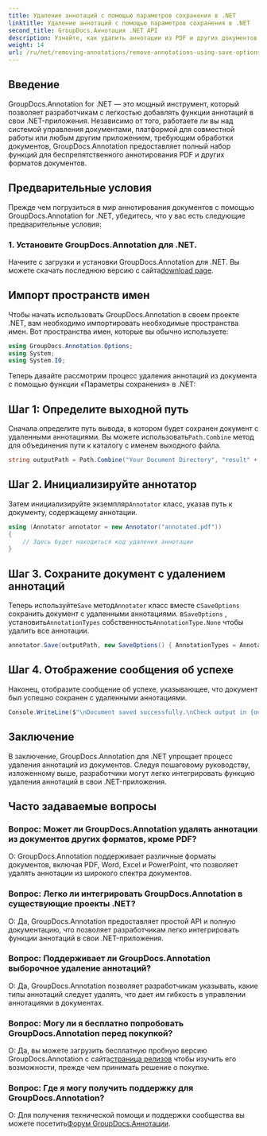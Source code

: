 ```yaml
---
title: Удаление аннотаций с помощью параметров сохранения в .NET
linktitle: Удаление аннотаций с помощью параметров сохранения в .NET
second_title: GroupDocs.Аннотация .NET API
description: Узнайте, как удалить аннотации из PDF и других документов в .NET с помощью GroupDocs.Annotation. Пошаговое руководство с примерами кода.
weight: 14
url: /ru/net/removing-annotations/remove-annotations-using-save-options/
---
```

## Введение

GroupDocs.Annotation for .NET — это мощный инструмент, который позволяет разработчикам с легкостью добавлять функции аннотаций в свои .NET-приложения. Независимо от того, работаете ли вы над системой управления документами, платформой для совместной работы или любым другим приложением, требующим обработки документов, GroupDocs.Annotation предоставляет полный набор функций для беспрепятственного аннотирования PDF и других форматов документов.

## Предварительные условия

Прежде чем погрузиться в мир аннотирования документов с помощью GroupDocs.Annotation for .NET, убедитесь, что у вас есть следующие предварительные условия:

### 1. Установите GroupDocs.Annotation для .NET.

 Начните с загрузки и установки GroupDocs.Annotation для .NET. Вы можете скачать последнюю версию с сайта[download page](https://releases.groupdocs.com/annotation/net/).

## Импорт пространств имен

Чтобы начать использовать GroupDocs.Annotation в своем проекте .NET, вам необходимо импортировать необходимые пространства имен. Вот пространства имен, которые вы обычно используете:

```csharp
using GroupDocs.Annotation.Options;
using System;
using System.IO;
```


Теперь давайте рассмотрим процесс удаления аннотаций из документа с помощью функции «Параметры сохранения» в .NET:

## Шаг 1: Определите выходной путь

Сначала определите путь вывода, в котором будет сохранен документ с удаленными аннотациями. Вы можете использовать`Path.Combine` метод для объединения пути к каталогу с именем выходного файла.

```csharp
string outputPath = Path.Combine("Your Document Directory", "result" + Path.GetExtension("input.pdf"));
```

## Шаг 2. Инициализируйте аннотатор

 Затем инициализируйте экземпляр`Annotator` класс, указав путь к документу, содержащему аннотации.

```csharp
using (Annotator annotator = new Annotator("annotated.pdf"))
{
    // Здесь будет находиться код удаления аннотации
}
```

## Шаг 3. Сохраните документ с удалением аннотаций

 Теперь используйте`Save` метод`Annotator` класс вместе с`SaveOptions` сохранить документ с удаленными аннотациями. в`SaveOptions` , установить`AnnotationTypes` собственность`AnnotationType.None` чтобы удалить все аннотации.

```csharp
annotator.Save(outputPath, new SaveOptions() { AnnotationTypes = AnnotationType.None });
```

## Шаг 4. Отображение сообщения об успехе

Наконец, отобразите сообщение об успехе, указывающее, что документ был успешно сохранен с удаленными аннотациями.

```csharp
Console.WriteLine($"\nDocument saved successfully.\nCheck output in {outputPath}.");
```

## Заключение

В заключение, GroupDocs.Annotation для .NET упрощает процесс удаления аннотаций из документов. Следуя пошаговому руководству, изложенному выше, разработчики могут легко интегрировать функцию удаления аннотаций в свои .NET-приложения.

## Часто задаваемые вопросы

### Вопрос: Может ли GroupDocs.Annotation удалять аннотации из документов других форматов, кроме PDF?

О: GroupDocs.Annotation поддерживает различные форматы документов, включая PDF, Word, Excel и PowerPoint, что позволяет удалять аннотации из широкого спектра документов.

### Вопрос: Легко ли интегрировать GroupDocs.Annotation в существующие проекты .NET?

О: Да, GroupDocs.Annotation предоставляет простой API и полную документацию, что позволяет разработчикам легко интегрировать функции аннотаций в свои .NET-приложения.

### Вопрос: Поддерживает ли GroupDocs.Annotation выборочное удаление аннотаций?

О: Да, GroupDocs.Annotation позволяет разработчикам указывать, какие типы аннотаций следует удалять, что дает им гибкость в управлении аннотациями в документах.

### Вопрос: Могу ли я бесплатно попробовать GroupDocs.Annotation перед покупкой?

 О: Да, вы можете загрузить бесплатную пробную версию GroupDocs.Annotation с сайта[страница релизов](https://releases.groupdocs.com/) чтобы изучить его возможности, прежде чем принимать решение о покупке.

### Вопрос: Где я могу получить поддержку для GroupDocs.Annotation?

 О: Для получения технической помощи и поддержки сообщества вы можете посетить[Форум GroupDocs.Аннотации](https://forum.groupdocs.com/c/annotation/10).